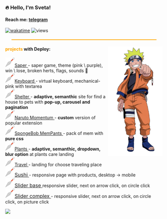### 🔥 Hello, I'm Sveta!
#### Reach me: <a href="https://t.me/sosukii" target="_blanc">telegram</a>



[![wakatime](https://wakatime.com/badge/user/45da4036-f494-4815-8b23-dfe2521a6589.svg)](https://wakatime.com/@45da4036-f494-4815-8b23-dfe2521a6589)
![views](https://komarev.com/ghpvc/?username=your-github-username&label=profile+views&color=orange)

<hr style="height: 2px; background-color: orange; margin: 20px; padding: 0;">

<div align="left" style="margin: 0; padding: 0;">
    <img height="350" alt="naruto" src="./img/naruto.png" align="right">
    <h4><span style="color: orange;">projects</span> with Deploy:</h4>
    <a href="https://rolling-scopes-school.github.io/sosukii-JSFE2023Q1/minesweeper/" target="_blanc">
        <img width="30" src="./img/kunai.png" alt="image of ninja special steel named Kunai">Saper   
    </a> - saper game, theme (pink \ purple), win \ lose, broken herts, flags, sounds 🥕
    <br>
    <a href="https://sosukii.github.io/virtual-keyboard/" target="_blanc">
        <img width="30" src="./img/kunai.png" alt="image of ninja special steel named Kunai">Keyboard   
    </a> - virtual keyboard, mechanical-pink with textarea
    <br>
    <a href="https://rolling-scopes-school.github.io/sosukii-JSFE2023Q1/shelter/" target="_blanc">
        <img width="30" src="./img/kunai.png" alt="image of ninja special steel named Kunai">Shelter    
    </a> - <strong>adaptive, semanthic</strong> site for find a house to pets with <strong>pop-up, carousel and pagination</strong>
    <br>
    <a href="https://rolling-scopes-school.github.io/sosukii-JSFEPRESCHOOL2022Q4/momentum/" target="_blanc">
        <img width="30" src="./img/kunai.png" alt="image of ninja special steel named Kunai">Naruto Momentum    
    </a> - <strong>custom</strong> version of popular extension
    <br>
    <a href="https://sosukii.github.io/cssBayan/cssBayan/index.html" target="_blanc">
        <img width="30" src="./img/kunai.png" alt="image of ninja special steel named Kunai">SpongeBob MemPants    
    </a> - pack of mem with <strong>pure css</strong>
    <br>
    <a href="https://rolling-scopes-school.github.io/sosukii-JSFEPRESCHOOL2022Q4/plants/" target="_blanc">
        <img width="30" src="./img/kunai.png" alt="image of ninja special steel named Kunai">Plants    
    </a> - <strong>adaptive, semanthic, dropdown, blur option</strong> at plants care landing
    <br>
    <a href="https://rolling-scopes-school.github.io/sosukii-JSFEPRESCHOOL2022Q2/travel/" target="_blanc">
        <img width="30" src="./img/kunai.png" alt="image of ninja special steel named Kunai">Travel    
    </a> - landing for choose traveling place
    <br>
    <a href="https://sosukii.github.io/sushi/" style="font-size: 16px;" target="_blanc">
        <img width="30" src="./img/kunai.png" alt="image of ninja special steel named Kunai">Sushi
    </a> - responsive page with products, desktop -> mobile
    <br>
    <a href="https://sosukii.github.io/slider/" style="font-size: 16px;" target="_blanc">
        <img width="30" src="./img/kunai.png" alt="image of ninja special steel named Kunai">Slider base
    </a> responsive slider, next on arrow click, on circle click
    <br>
    <a href="https://sosukii.github.io/travelSlider/" style="font-size: 16px;" target="_blanc">
        <img width="30" src="./img/kunai.png" alt="image of ninja special steel named Kunai">Slider complex 
    </a> - responsive slider, next on arrow click, on circle click, on picture click
</div>

![](https://hit.yhype.me/github/profile?user_id=65328736)
